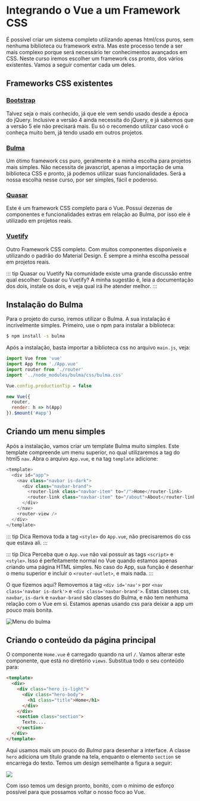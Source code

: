 # Integrando o Vue a um Framework CSS

É possível criar um sistema completo utilizando apenas html/css puros, sem nenhuma biblioteca ou framework extra. Mas este processo tende a ser mais complexo porque será necessário ter conhecimentos avançados em CSS. Neste curso iremos escolher um framework css pronto, dos vários existentes. Vamos a seguir comentar cada um deles.

## Frameworks CSS existentes

### [Bootstrap](https://getbootstrap.com/)

Talvez seja o mais conhecido, já que ele vem sendo usado desde a época do jQuery. Inclusive a versão 4 ainda necessita do jQuery, e já sabemos que a versão 5 ele não precisará mais. Eu só o recomendo utilizar caso você o conheça muito bem, já tendo usado em outros projetos. 

### [Bulma](https://bulma.io/)

Um ótimo framework css puro, geralmente é a minha escolha para projetos mais simples. Não necessita de javascript, apenas a importação de uma biblioteca CSS e pronto, já podemos utilizar suas funcionalidades. Será a nossa escolha nesse curso, por ser simples, fácil e poderoso.

### [Quasar](https://quasar-framework.org/)

Este é um framework CSS completo para o Vue. Possui dezenas de componentes e funcionalidades extras em relação ao Bulma, por isso ele é utilizado em projetos reais. 

### [Vuetify](https://vuetifyjs.com/pt-BR/)

Outro Framework CSS completo. Com muitos componentes disponíveis e utilizando o padrão do Material Design. É sempre a minha escolha pessoal em projetos reais.

::: tip Quasar ou Vuetify
Na comunidade existe uma grande discussão entre qual escolher: Quasar ou Vuetify? A minha sugestão é, leia a documentação dos dois, instale os dois, e veja qual irá lhe atender melhor.
:::


## Instalação do Bulma

Para o projeto do curso, iremos utilizar o Bulma. A sua instalação é incrivelmente simples. Primeiro, use o npm para instalar a biblioteca:

```bash
$ npm install -s bulma
```

Após a instalação, basta importar a biblioteca css no arquivo `main.js`, veja:

```js {4}
import Vue from 'vue'
import App from './App.vue'
import router from './router'
import '../node_modules/bulma/css/bulma.css'

Vue.config.productionTip = false

new Vue({
  router,
  render: h => h(App)
}).$mount('#app')
```

## Criando um menu simples

Após a instalação, vamos criar um template Bulma muito simples. Este template compreende um menu superior, no qual utilizaremos a tag do html5 `nav`. Abra o arquivo `App.vue`, e na tag `template` adicione:

```js
<template>
  <div id="app">
    <nav class="navbar is-dark">
      <div class="navbar-brand">
        <router-link class="navbar-item" to="/">Home</router-link>
        <router-link class="navbar-item" to="/about">About</router-link>
      </div>
    </nav>
    <router-view />
  </div>
</template>
```

::: tip Dica
Remova toda a tag `<style>` do `App.vue`, não precisaremos do css que estava ali. 
:::

::: tip Dica
Perceba que o `App.vue` não vai possuir as tags `<script>` e `<style>`. Isso é perfeitamente normal no Vue quando estamos apenas criando uma página HTML simples. No caso do App, sua função é desenhar o menu superior e incluir o `<router-outlet>`, e mais nada.
:::

O que fizemos aqui? Removemos a tag `<div id='nav'>` por `<nav class='navbar is-dark'>` e `<div class='navbar-brand'>`. Estas classes css, `navbar`, `is-dark` e `navbar-brand` são classes do Bulma, e não tem nenhuma relação com o Vue em si. Estamos apenas usando css para deixar a app um pouco mais bonita. 

![Menu do bulma](https://i.imgur.com/rCGFYgT.png)

## Criando o conteúdo da página principal

O componente `Home.vue` é carregado quando na url `/`. Vamos alterar este componente, que está no diretório `views`. Substitua todo o seu conteúdo para:

```html
<template>
  <div>
    <div class="hero is-light">
      <div class="hero-body">
        <h1 class="title">Home</h1>
      </div>
    </div>
    <section class="section">
      Texto....
    </section>
  </div>
</template>
```

Aqui usamos mais um pouco do *Bulma* para desenhar a interface. A classe `hero` adiciona um título grande na tela, enquanto o elemento `section` se encarrega do texto. Temos um design semelhante a figura a seguir:

![](https://i.imgur.com/8SffZPO.png)

Com isso temos um design pronto, bonito, com o mínimo de esforço possível para que possamos voltar o nosso foco ao Vue. 

<disqus/>
